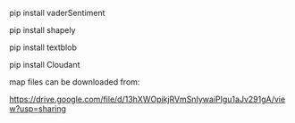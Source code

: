 pip install vaderSentiment

pip install shapely

pip install textblob

pip install Cloudant

map files can be downloaded from:

https://drive.google.com/file/d/13hXWOpikjRVmSnIywaiPIgu1aJv291gA/view?usp=sharing
